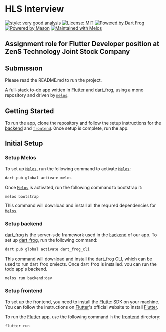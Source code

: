 # **HLS Interview**

[![style: very good analysis][very_good_analysis_badge]][very_good_analysis_link]
[![License: MIT][license_badge]][license_link]
[![Powered by Dart Frog][dart_frog_badge]][dart_frog_link]
[![Powered by Mason][mason_badge]][mason_link]
[![Maintained with Melos][melos_badge]][melos_link]

## Assignment role for Flutter Developer position at ZenS Technology Joint Stock Company

## Submission

Please read the README.md to run the project.

A full-stack to-do app written in [Flutter][flutter_link] and [dart_frog][dart_frog_link], using a mono repository and driven by [`melos`][melos_link].

## Getting Started

To run the app, clone the repository and follow the setup instructions for the [backend][backend_link] and [`frontend`][frontend_link]. Once setup is complete, run the app.

## Initial Setup

### Setup Melos

To set up [`Melos`][melos_link], run the following command to activate [`Melos`][melos_link]:

```bash
dart pub global activate melos
```

Once [`Melos`][melos_link] is activated, run the following command to bootstrap it:

```bash
melos bootstrap
```

This command will download and install all the required dependencies for [`Melos`][melos_link].

### Setup backend

[dart_frog][dart_frog_link] is the server-side framework used in the [backend][backend_link] of our app. To set up [dart_frog][dart_frog_link], run the following command:

```bash
dart pub global activate dart_frog_cli
```

This command will download and install the [dart_frog][dart_frog_link] CLI, which can be used to run [dart_frog][dart_frog_link] projects. Once [dart_frog][dart_frog_link] is installed, you can run the todo app's backend.

```bash
melos run backend:dev
```

### Setup frontend

To set up the frontend, you need to install the [Flutter][flutter_link] SDK on your machine. You can follow the instructions on [Flutter][flutter_link]'s official website to install [Flutter][flutter_link].

To run the [Flutter][flutter_link] app, use the following command in the [frontend][frontend_link] directory:

```bash
flutter run
```

[license_badge]: https://img.shields.io/badge/license-MIT-blue.svg
[mason_badge]: https://img.shields.io/endpoint?url=https%3A%2F%2Ftinyurl.com%2Fmason-badge
[very_good_analysis_badge]: https://img.shields.io/badge/style-very_good_analysis-B22C89.svg
[dart_frog_badge]: https://img.shields.io/endpoint?url=https://tinyurl.com/dartfrog-badge
[melos_badge]: https://img.shields.io/badge/maintained%20with-melos-f700ff.svg?style=flat-square

<!--  -->

[mason_link]: https://github.com/felangel/mason
[melos_link]: https://github.com/invertase/melos
[license_link]: https://opensource.org/licenses/MIT
[very_good_analysis_link]: https://pub.dev/packages/very_good_analysis
[dart_frog_link]: https://dartfrog.vgv.dev
[flutter_link]: https://flutter.dev

<!--  -->

<!--  -->

[backend_link]: ./backend/
[frontend_link]: ./frontend/
